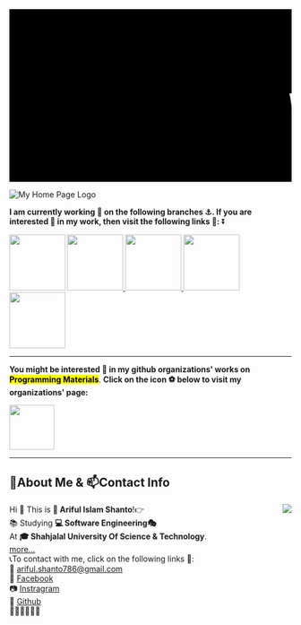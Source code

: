 <div style="font-family : courier new; background : black;">  
<marquee><font size="24" color="white">

# Welcome To <mark>Ariful Islam Shanto</mark>'s Web Page Repository

</font></marquee></div>



![My Home Page Logo](https://shanto-swe029.github.io/MyGithubPhotos/homepagelogo.png)


**I am currently working 🏩 on the following branches ⚓. If you are interested 💟 in my work, then visit the following links 🔗:** ⏬


<a href = "https://shanto-swe029.github.io/programmingnotes"> <img src = "https://shanto-swe029.github.io/newgitphoto/programmingnotes.png" height = "100" align = "left"> </a>
<a href = "https://shanto-swe029.github.io/mathematicsnotes"> <img src = "https://shanto-swe029.github.io/newgitphoto/mathematicsnotes.png" height = "100"> </a>
<a href = "https://shanto-swe029.github.io/programmingproblems"> <img src = "https://shanto-swe029.github.io/newgitphoto/programmingproblems.png" height = "100"> </a>
<a href = "https://shanto-swe029.github.io/must-do-math-cp/home"> <img src = "https://shanto-swe029.github.io/newgitphoto/mustdomathforcp.png" height = "100"> </a>
<a href = "https://shanto-swe029.github.io/sustswe19"> <img src = "https://shanto-swe029.github.io/newgitphoto/SUSTSWE19.png" height = "100"> </a>

 
 ***

**You might be interested 💟 in my github organizations' works on** <mark><b>Programming Materials</b></mark>. **Click on the icon ⚽ below to visit my organizations' page:**

<a href = "https://definecoder.github.io/"> <img src = "https://shanto-swe029.github.io/newgitphoto/definecoder.png" height = "80"> </a>

***
 
## <b>📝About Me & 📫Contact Info</b>  


<p align='center'>
<img align='right' src="https://shanto-swe029.github.io/MyGithubPhotos/myphoto1.jpg">

 <p/>

Hi 👋 This is <b>👦 Ariful Islam Shanto</b>!👉<br>
📚 Studying <b>💻 Software Engineering🎭</b><br>
At <b>🎓 Shahjalal University Of Science & Technology</b>.<br>
<a href = "https://shanto-swe029.github.io/about"> more... </a><br>
📞To contact with me, click on the following links 🔗:<br>
📧 <a href = "mailto:ariful.shanto786@gmail.com"> ariful.shanto786@gmail.com </a>
<br>
💬 <a href = "https://facebook.com/shanto3585"> Facebook </a>
<br>
📷 <a href = "https://www.instagram.com/____s___h___a___n___t___o____/"> Instragram </a>
<br>
🎇 <a href = "https://github.com/shanto-swe029/"> Github </a>
<br>
🍄🌺🌻🌹🌸🌷

